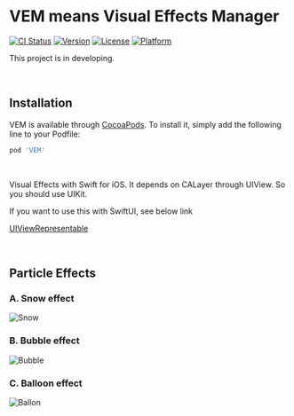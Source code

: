 # VEM means Visual Effects Manager


[![CI Status](https://img.shields.io/travis/soo941226/VEM.svg?style=flat)](https://travis-ci.org/soo941226/VEM)
[![Version](https://img.shields.io/cocoapods/v/VEM.svg?style=flat)](https://cocoapods.org/pods/VEM)
[![License](https://img.shields.io/cocoapods/l/VEM.svg?style=flat)](https://cocoapods.org/pods/VEM)
[![Platform](https://img.shields.io/cocoapods/p/VEM.svg?style=flat)](https://cocoapods.org/pods/VEM)


This project is in developing.


&nbsp;


## Installation

VEM is available through [CocoaPods](https://cocoapods.org). To install
it, simply add the following line to your Podfile:

```ruby
pod 'VEM'
```


&nbsp;


Visual Effects with Swift for iOS. It depends on CALayer through UIView. So you should use UIKit.

If you want to use this with SwiftUI, see below link

[UIViewRepresentable](https://developer.apple.com/documentation/swiftui/uiviewrepresentable)


&nbsp;


## Particle Effects

### A. Snow effect
![Snow](https://user-images.githubusercontent.com/83933153/147749165-98f3e2b5-2989-4d78-a212-c9f44e63a0af.gif)  

### B. Bubble effect
![Bubble](https://user-images.githubusercontent.com/83933153/147749167-0e6367d8-565d-4a38-8230-7b2f88d8d632.gif)

### C. Balloon effect
![Ballon](https://user-images.githubusercontent.com/83933153/147886296-1e632038-a34f-4bf6-a5bc-151aad4faf7f.gif)

